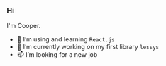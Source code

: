 ### Hi 

I'm Cooper.

- 🌱 I’m using and learning `React.js`
- 👯 I’m currently working on my first library `lessys`
- 📫 I’m looking for a new job

